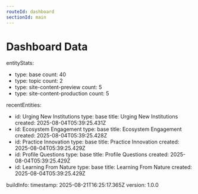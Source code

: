 ```yaml
---
routeId: dashboard
sectionId: main
---
```


# Dashboard Data

entityStats:

- type: base
  count: 40
- type: topic
  count: 2
- type: site-content-preview
  count: 5
- type: site-content-production
  count: 5

recentEntities:

- id: Urging New Institutions
  type: base
  title: Urging New Institutions
  created: 2025-08-04T05:39:25.431Z
- id: Ecosystem Engagement
  type: base
  title: Ecosystem Engagement
  created: 2025-08-04T05:39:25.428Z
- id: Practice Innovation
  type: base
  title: Practice Innovation
  created: 2025-08-04T05:39:25.429Z
- id: Profile Questions
  type: base
  title: Profile Questions
  created: 2025-08-04T05:39:25.429Z
- id: Learning From Nature
  type: base
  title: Learning From Nature
  created: 2025-08-04T05:39:25.429Z

buildInfo:
timestamp: 2025-08-21T16:25:17.365Z
version: 1.0.0
